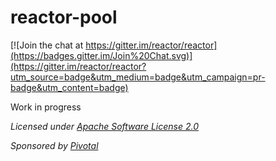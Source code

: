 # reactor-pool

[![Join the chat at https://gitter.im/reactor/reactor](https://badges.gitter.im/Join%20Chat.svg)](https://gitter.im/reactor/reactor?utm_source=badge&utm_medium=badge&utm_campaign=pr-badge&utm_content=badge)

Work in progress

_Licensed under [Apache Software License 2.0](www.apache.org/licenses/LICENSE-2.0)_

_Sponsored by [Pivotal](http://pivotal.io)_
